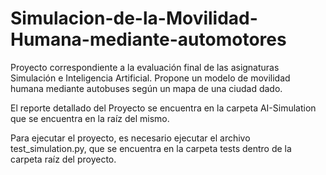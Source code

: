 # Simulacion-de-la-Movilidad-Humana-mediante-automotores
Proyecto correspondiente a la evaluación final de las asignaturas Simulación e Inteligencia Artificial. Propone un modelo de movilidad humana mediante autobuses según un mapa de una ciudad dado.

El reporte detallado del Proyecto se encuentra en la carpeta AI-Simulation que se encuentra en la raíz del mismo.

Para ejecutar el proyecto, es necesario ejecutar el archivo test_simulation.py, que se encuentra en la carpeta tests dentro de la carpeta raíz del proyecto.

